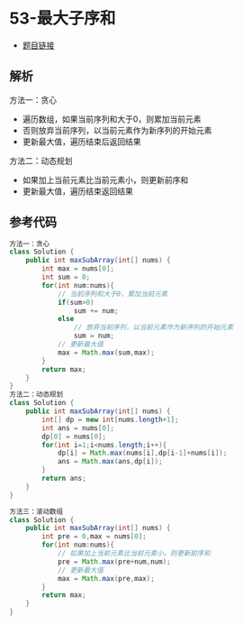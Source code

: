 # 53-最大子序和

- [题目链接](https://leetcode-cn.com/problems/maximum-subarray/)

## 解析

方法一：贪心
- 遍历数组，如果当前序列和大于0，则累加当前元素
- 否则放弃当前序列，以当前元素作为新序列的开始元素
- 更新最大值，遍历结束后返回结果

方法二：动态规划
- 如果加上当前元素比当前元素小，则更新前序和
- 更新最大值，遍历结束返回结果

## 参考代码
```Java
方法一：贪心
class Solution {
    public int maxSubArray(int[] nums) {
        int max = nums[0];
        int sum = 0;
        for(int num:nums){
            // 当前序列和大于0，累加当前元素
            if(sum>0)
                sum += num;
            else
                // 放弃当前序列，以当前元素作为新序列的开始元素
                sum = num;
            // 更新最大值
            max = Math.max(sum,max);
        }
        return max;
    }
}
方法二：动态规划
class Solution {
    public int maxSubArray(int[] nums) {
        int[] dp = new int[nums.length+1];
        int ans = nums[0];
        dp[0] = nums[0];
        for(int i=1;i<nums.length;i++){
            dp[i] = Math.max(nums[i],dp[i-1]+nums[i]);
            ans = Math.max(ans,dp[i]);
        }
        return ans;
    }
}

方法三：滚动数组
class Solution {
    public int maxSubArray(int[] nums) {
        int pre = 0,max = nums[0];
        for(int num:nums){
            // 如果加上当前元素比当前元素小，则更新前序和
            pre = Math.max(pre+num,num);
            // 更新最大值
            max = Math.max(pre,max);
        }
        return max;
    }
}
```
